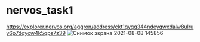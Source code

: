 # nervos_task1
https://explorer.nervos.org/aggron/address/ckt1qyqq344ndeyqwxdalw8ulruy6p7dqycw4k5qps7z39
![Снимок экрана 2021-08-08 145856](https://user-images.githubusercontent.com/37688796/128631204-8983db56-4be6-45af-9d7b-6be2829a0952.png)
